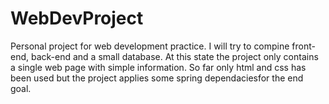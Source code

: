 # WebDevProject
Personal project for web development practice. I will try to compine front-end, back-end and a small database.
At this state the project only contains a single web page with simple information. So far only html and css has been used but the project applies some spring dependaciesfor the end goal.
